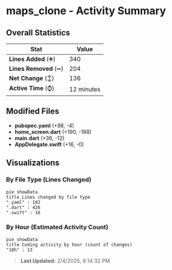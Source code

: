 # maps_clone - Activity Summary 

## Overall Statistics

| Stat                   | Value                                                             |
| ---------------------- | ----------------------------------------------------------------- |
| **Lines Added** (➕)   | 340                                          |
| **Lines Removed** (➖) | 204                                        |
| **Net Change** (↕)    | 136                |
| **Active Time** (⌚)   | 12 minutes |


## Modified Files
- **pubspec.yaml** (+98, -4)
- **home_screen.dart** (+190, -188)
- **main.dart** (+36, -12)
- **AppDelegate.swift** (+16, -0)

## Visualizations

### By File Type (Lines Changed)

```mermaid
pie showData
title Lines changed by file type
".yaml" : 102
".dart" : 426
".swift" : 16
```

### By Hour (Estimated Activity Count)

```mermaid
pie showData
title Coding activity by hour (count of changes)
"18h" : 13
```


> **Last Updated:** 2/4/2025, 6:14:32 PM